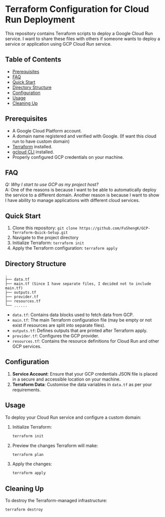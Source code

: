 # Terraform Configuration for Cloud Run Deployment

This repository contains Terraform scripts to deploy a Google Cloud Run service.
I want to share these files with others if someone wants to deploy a service or application using GCP Cloud Run service.

## Table of Contents

- [Prerequisites](#prerequisites)
- [FAQ](#faq)
- [Quick Start](#quick-start)
- [Directory Structure](#directory-structure)
- [Configuration](#configuration)
- [Usage](#usage)
- [Cleaning Up](#cleaning-up)

## Prerequisites

- A Google Cloud Platform account.
- A domain name registered and verified with Google. (If want this cloud run to have custom domain)
- [Terraform](https://www.terraform.io/downloads.html) installed.
- [gcloud CLI](https://cloud.google.com/sdk/docs/install) installed.
- Properly configured GCP credentials on your machine.

## FAQ

*Q: Why I start to use GCP as my project host?*  
A: One of the reasons is because I want to be able to automatically deploy the service to a different domain. Another reason is because I want to show I have ability to manage applications with different cloud services.

## Quick Start

1. Clone this repository: `git clone https://github.com/FuShengK/GCP-Terraform-Quick-Setup.git`
2. Navigate to the project directory
3. Initialize Terraform: `terraform init`
4. Apply the Terraform configuration: `terraform apply`

## Directory Structure

```
.
├── data.tf
├── main.tf (Since I have separate files, I decided not to include main.tf)
├── outputs.tf
├── provider.tf
├── resources.tf
└── ......
```

- `data.tf`: Contains data blocks used to fetch data from GCP.
- `main.tf`: The main Terraform configuration file (may be empty or not exist if resources are split into separate files).
- `outputs.tf`: Defines outputs that are printed after Terraform apply.
- `provider.tf`: Configures the GCP provider.
- `resources.tf`: Contains the resource definitions for Cloud Run and other GCP services.

## Configuration

1. **Service Account**: Ensure that your GCP credentials JSON file is placed in a secure and accessible location on your machine.
2. **Terraform Data**: Customise the data variables in `data.tf` as per your requirements.

## Usage

To deploy your Cloud Run service and configure a custom domain:

1. Initialize Terraform:
   ```sh
   terraform init
   ```
2. Preview the changes Terraform will make:
   ```sh
   terraform plan
   ```
3. Apply the changes:
   ```sh
   terraform apply
   ```

## Cleaning Up

To destroy the Terraform-managed infrastructure:

```sh
terraform destroy
```

